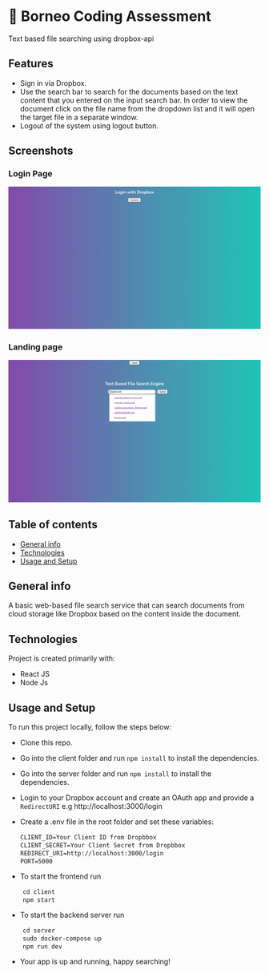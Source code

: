 # 🚀 Borneo Coding Assessment

Text based file searching using dropbox-api

## Features

-   Sign in via Dropbox.
-   Use the search bar to search for the documents based on the text content that you entered on the input search bar.
    In order to view the document click on the file name from the dropdown list and it will open the target file in a
    separate window.
-   Logout of the system using logout button.

## Screenshots

### Login Page

<img src="/screenshots/login.png" />

### Landing page

<img src="/screenshots/search.png" />

## Table of contents

-   [General info](#general-info)
-   [Technologies](#technologies)
-   [Usage and Setup](#usage-and-setup)

## General info

A basic web-based file search service that can search documents from cloud storage like Dropbox based on the content inside the document.

## Technologies

Project is created primarily with:

-   React JS
-   Node Js

## Usage and Setup

To run this project locally, follow the steps below:

-   Clone this repo.
-   Go into the client folder and run `npm install` to install the dependencies.
-   Go into the server folder and run `npm install` to install the dependencies.
-   Login to your Dropbox account and create an OAuth app and provide a `RedirectURI` e.g http://localhost:3000/login
-   Create a .env file in the root folder and set these variables:

    ```
    CLIENT_ID=Your Client ID from Dropbbox
    CLIENT_SECRET=Your Client Secret from Dropbbox
    REDIRECT_URI=http://localhost:3000/login
    PORT=5000
    ```

-   To start the frontend run

```
    cd client
    npm start
```

-   To start the backend server run

```
    cd server
    sudo docker-compose up
    npm run dev
```

-   Your app is up and running, happy searching!
